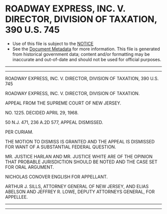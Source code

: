 ---
---

# ROADWAY EXPRESS, INC. V. DIRECTOR, DIVISION OF TAXATION, 390 U.S. 745

* Use of this file is subject to the [NOTICE](https://github.com/publicdocs/notice/blob/master/NOTICE)
* See the [Document Metadata](../../../) for more information.
  This file is generated from historical government data; content and/or formatting may be inaccurate and out-of-date and should not be used for official purposes.

----------
----------

ROADWAY EXPRESS, INC. V. DIRECTOR, DIVISION OF TAXATION, 390 U.S. 745

ROADWAY EXPRESS, INC. V. DIRECTOR, DIVISION OF TAXATION.

APPEAL FROM THE SUPREME COURT OF NEW JERSEY.

NO. 1225.  DECIDED APRIL 29, 1968.

50 N.J. 471, 236 A.2D 577, APPEAL DISMISSED.

PER CURIAM.

THE MOTION TO DISMISS IS GRANTED AND THE APPEAL IS DISMISSED FOR WANT OF A SUBSTANTIAL FEDERAL QUESTION.

MR. JUSTICE HARLAN AND MR. JUSTICE WHITE ARE OF THE OPINION THAT PROBABLE JURISDICTION SHOULD BE NOTED AND THE CASE SET FOR ORAL ARGUMENT.

NICHOLAS CONOVER ENGLISH FOR APPELLANT.

ARTHUR J. SILLS, ATTORNEY GENERAL OF NEW JERSEY, AND ELIAS ABELSON AND JEFFREY R. LOWE, DEPUTY ATTORNEYS GENERAL, FOR APPELLEE.


----------
----------

